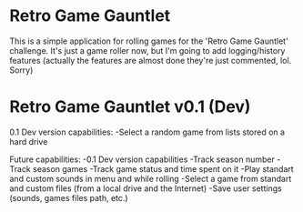 # Retro Game Gauntlet
This is a simple application for rolling games for the 'Retro Game Gauntlet' challenge. 
It's just a game roller now, but I'm going to add logging/history features (actually the features are almost done they're just commented, lol. Sorry)

# Retro Game Gauntlet v0.1 (Dev)

0.1 Dev version capabilities:
-Select a random game from lists stored on a hard drive

Future capabilities:
-0.1 Dev version capabilities
-Track season number 
-Track season games
-Track game status and time spent on it
-Play standart and custom sounds in menu and while rolling
-Select a game from standart and custom files (from a local drive and the Internet)
-Save user settings (sounds, games files path, etc.)
